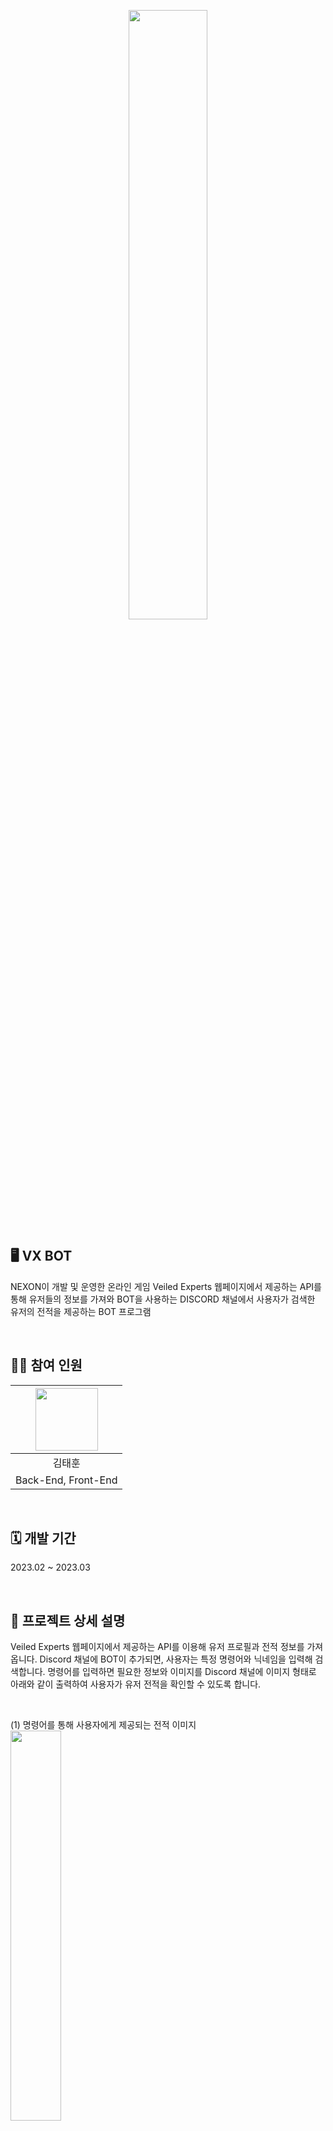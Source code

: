 <p align="center">
  <img src="https://github.com/user-attachments/assets/e60d0ea7-9afc-40e7-9b18-037b7b8cec34" width="50%">
</p>

## 🖥️ VX BOT
NEXON이 개발 및 운영한 온라인 게임 Veiled Experts 웹페이지에서 제공하는 API를 통해 유저들의 정보를 가져와 BOT을 사용하는 DISCORD 채널에서 사용자가 검색한 유저의 전적을 제공하는 BOT 프로그램

<br>

## 🧑‍💻 참여 인원
|  <img src="https://github.com/user-attachments/assets/9bbe9e79-04b6-44b1-a68c-eae5a049c2ad" width="100" height="100">  |
|:---:|
| 김태훈 |
| Back-End, Front-End|

<br>

## 🗓️ 개발 기간
2023.02 ~ 2023.03

<br>

## 📁 프로젝트 상세 설명
  Veiled Experts 웹페이지에서 제공하는 API를 이용해 유저 프로필과 전적 정보를 가져옵니다. Discord 채널에 BOT이 추가되면, 사용자는 특정 명령어와 닉네임을 입력해 검색합니다. 명령어를 입력하면 필요한 정보와 이미지를 Discord 채널에 이미지 형태로 아래와 같이 출력하여 사용자가 유저 전적을 확인할 수 있도록 합니다.

  <br>

  (1) 명령어를 통해 사용자에게 제공되는 전적 이미지  
  <img src="https://github.com/user-attachments/assets/418361da-42c0-4bfb-8977-9d9db2e89a94" width="40%">  

<br>

- [**BOT_Keep_Alive.py**](https://github.com/zmtmqhdl/VX_BOT/blob/main/BOT_Keep_Alive.py)  
  Replit 환경에서 Flask를 사용해 VX_BOT이 작동되도록 합니다. 이후, Ping 서비스를 제공하는 웹페이지에서 Replit의 URL로 주기적으로 Ping을 보내 BOT이 종료되지 않도록 유지합니다. 이를 통해 BOT을 안정적으로 24시간 실행시킬 수 있습니다.

<br>

| 명령어                 | 기능                                                                                  |
| ---                    | ---                                                                                   |
| /전적 [닉네임]          | 검색한 [닉네임]을 가진 유저의 전적을 Discord 채널에서 이미지로 제공합니다.                                       |

<br>

## ✏️ 배운 내용
- REST API에 대해 알게 되었습니다.
- Discord API를 사용하여 Discord Bot을 개발해 볼 수 있었습니다.
- HTTP 요청 처리 및 JSON 데이터 파싱을 배울 수 있었습니다.
- API 호출 및 데이터 처리 중 발생한 오류를 디버깅하고 해결하는 방법을 배웠습니다.

<br>

## 🛠️ 사용 기술
[![My Skills](https://skillicons.dev/icons?i=discord,flask,python,replit)](https://skillicons.dev)
